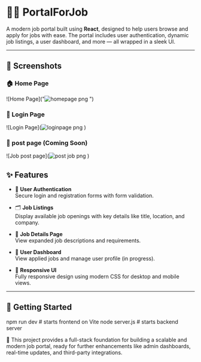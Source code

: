 # 🧑‍💼 PortalForJob

A modern job portal built using **React**, designed to help users browse and apply for jobs with ease. The portal includes user authentication, dynamic job listings, a user dashboard, and more — all wrapped in a sleek UI.

---
## 📸 Screenshots

### 🏠 Home Page
![Home Page]("![homepage png](https://github.com/user-attachments/assets/f07245c1-2a77-4e58-85c2-2f6334da50a0)
")

### 🔐 Login Page
![Login Page](![loginpage png](https://github.com/user-attachments/assets/ccbd6137-d533-4ebf-a759-90d17d28f41b)
)

### 👤 post page (Coming Soon)
![Job post page](![post job png](https://github.com/user-attachments/assets/9e324b86-7649-418c-8c15-e2084774b94b)
)

## ✨ Features

- 🔐 **User Authentication**  
  Secure login and registration forms with form validation.

- 🗂️ **Job Listings**  
  Display available job openings with key details like title, location, and company.

- 📄 **Job Details Page**  
  View expanded job descriptions and requirements.

- 👤 **User Dashboard**  
  View applied jobs and manage user profile (in progress).

- 📱 **Responsive UI**  
  Fully responsive design using modern CSS for desktop and mobile views.

---

## 🚀 Getting Started

npm run dev   # starts frontend on Vite
node  server.js   # starts backend server

🚀 This project provides a full-stack foundation for building a scalable and modern job portal, ready for further enhancements like admin dashboards, real-time updates, and third-party integrations.
